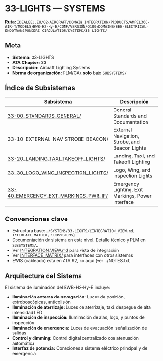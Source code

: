 # 33-LIGHTS — SYSTEMS

**Ruta:** `IDEALEEU.EU/02-AIRCRAFT/DOMAIN_INTEGRATION/PRODUCTS/AMPEL360-AIR-T/MODELS/BWB-H2-Hy-E/CONF/VERSION/Q100/DOMAINS/EEE-ELECTRICAL-ENDOTRANSPONDERS-CIRCULATION/SYSTEMS/33-LIGHTS/`

## Meta
- **Sistema:** 33-LIGHTS
- **ATA Chapter:** 33
- **Descripción:** Aircraft Lighting Systems
- **Norma de organización:** PLM/CAx **solo** bajo `SUBSYSTEMS/`

## Índice de Subsistemas

| Subsistema | Descripción |
|------------|-------------|
| [33-00_STANDARDS_GENERAL/](./SUBSYSTEMS/33-00_STANDARDS_GENERAL/) | General Standards and Documentation |
| [33-10_EXTERNAL_NAV_STROBE_BEACON/](./SUBSYSTEMS/33-10_EXTERNAL_NAV_STROBE_BEACON/) | External Navigation, Strobe, and Beacon Lights |
| [33-20_LANDING_TAXI_TAKEOFF_LIGHTS/](./SUBSYSTEMS/33-20_LANDING_TAXI_TAKEOFF_LIGHTS/) | Landing, Taxi, and Takeoff Lighting |
| [33-30_LOGO_WING_INSPECTION_LIGHTS/](./SUBSYSTEMS/33-30_LOGO_WING_INSPECTION_LIGHTS/) | Logo, Wing, and Inspection Lights |
| [33-40_EMERGENCY_EXT_MARKINGS_PWR_IF/](./SUBSYSTEMS/33-40_EMERGENCY_EXT_MARKINGS_PWR_IF/) | Emergency Lighting, Exit Markings, Power Interface |

## Convenciones clave

- Estructura base: `…/SYSTEMS/33-LIGHTS/{INTEGRATION_VIEW.md, INTERFACE_MATRIX, SUBSYSTEMS}`
- Documentación de sistema en este nivel. Detalle técnico y PLM en `SUBSYSTEMS/…`
- Ver [INTEGRATION_VIEW.md](./INTEGRATION_VIEW.md) para vista de integración
- Ver [INTERFACE_MATRIX/](./INTERFACE_MATRIX/) para interfaces con otros sistemas
- EWIS (cableado) está en ATA 92, no aquí (ver ../NOTES.txt)

## Arquitectura del Sistema

El sistema de iluminación del BWB-H2-Hy-E incluye:

- **Iluminación externa de navegación:** Luces de posición, estroboscópicas, anticolisión
- **Iluminación de aterrizaje:** Luces de aterrizaje, taxi, despegue de alta intensidad LED
- **Iluminación de inspección:** Iluminación de alas, logo, y puntos de inspección
- **Iluminación de emergencia:** Luces de evacuación, señalización de salidas
- **Control y dimming:** Control digital centralizado con atenuación automática
- **Interfaz de potencia:** Conexiones a sistema eléctrico principal y de emergencia

